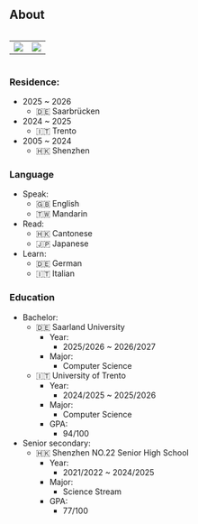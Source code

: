 ## About

<div style="display: flex; justify-content: center;">
  <table>
    <tr>
      <td>
        <a href="https://github.com/anuraghazra/github-readme-stats">
          <picture>
            <source srcset="https://github-readme-stats.vercel.app/api?username=AntoLee&show_icons=true&theme=dark" media="(prefers-color-scheme: dark)" />
            <source srcset="https://github-readme-stats.vercel.app/api?username=AntoLee&show_icons=true" media="(prefers-color-scheme: light), (prefers-color-scheme: no-preference)" />
            <img align="center" src="https://github-readme-stats.vercel.app/api?username=AntoLee&show_icons=true" />
          </picture>
        </a>
      </td>
      <td>
        <a href="https://github.com/anuraghazra/github-readme-stats">
          <picture>
            <source srcset="https://github-readme-stats.vercel.app/api/top-langs?username=AntoLee&layout=compact&langs_count=8&theme=dark" media="(prefers-color-scheme: dark)" />
            <source srcset="https://github-readme-stats.vercel.app/api/top-langs?username=AntoLee&layout=compact&langs_count=8" media="(prefers-color-scheme: light), (prefers-color-scheme: no-preference)" />
            <img align="center" src="https://github-readme-stats.vercel.app/api/top-langs?username=AntoLee&layout=compact&langs_count=8" />
          </picture>
        </a>
      </td>
    </tr>
  </table>
</div>

### Residence:
- 2025 ~ 2026
  - 🇩🇪 Saarbrücken
- 2024 ~ 2025
  - 🇮🇹 Trento
- 2005 ~ 2024
  - 🇭🇰 Shenzhen

### Language
- Speak:
  - 🇬🇧 English
  - 🇹🇼 Mandarin
- Read:
  - 🇭🇰 Cantonese
  - 🇯🇵 Japanese
- Learn:
  - 🇩🇪 German
  - 🇮🇹 Italian

### Education
- Bachelor:
  - 🇩🇪 Saarland University
    - Year:
      - 2025/2026 ~ 2026/2027
    - Major:
      - Computer Science
  - 🇮🇹 University of Trento
    - Year:
      - 2024/2025 ~ 2025/2026
    - Major:
      - Computer Science
    - GPA:
      - 94/100
- Senior secondary:
  - 🇭🇰 Shenzhen NO.22 Senior High School
    - Year:
      - 2021/2022 ~ 2024/2025
    - Major:
      - Science Stream
    - GPA:
      - 77/100
